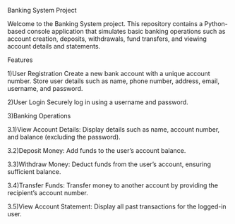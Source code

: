 Banking System Project

Welcome to the Banking System project. This repository contains a Python-based console application that simulates basic banking operations such as account creation, deposits, withdrawals, fund transfers, and viewing account details and statements.

Features

1)User Registration
Create a new bank account with a unique account number.
Store user details such as name, phone number, address, email, username, and password.

2)User Login
Securely log in using a username and password.

3)Banking Operations

3.1)View Account Details: Display details such as name, account number, and balance (excluding the password).

3.2)Deposit Money: Add funds to the user’s account balance.

3.3)Withdraw Money: Deduct funds from the user’s account, ensuring sufficient balance.

3.4)Transfer Funds: Transfer money to another account by providing the recipient’s account number.

3.5)View Account Statement: Display all past transactions for the logged-in user.


